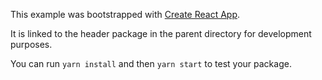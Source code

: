 This example was bootstrapped with [Create React App](https://github.com/facebook/create-react-app).

It is linked to the header package in the parent directory for development purposes.

You can run `yarn install` and then `yarn start` to test your package.
